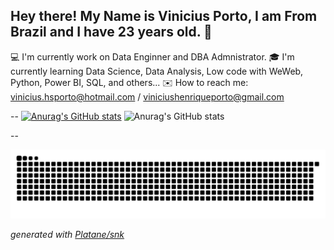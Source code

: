 ## Hey there! My Name is Vinicius Porto, I am From Brazil and I have 23 years old. 👋

💻 I'm currently work on Data Enginner and DBA Admnistrator.
🎓 I'm currently  learning Data Science, Data Analysis, Low code with WeWeb, Python, Power BI, SQL, and others...
✉️ How to reach me: vinicius.hsporto@hotmail.com / viniciushenriqueporto@gmail.com

--
[![Anurag's GitHub stats](https://github-readme-stats.vercel.app/api?username=viniciushsp)](https://github.com/viniciushsp/github-readme-stats)
![Anurag's GitHub stats](https://github-readme-stats.vercel.app/api?username=viniciushsp&show=reviews,discussions_started,discussions_answered,prs_merged,prs_merged_percentage)

--

<picture>
  <source media="(prefers-color-scheme: dark)" srcset="https://raw.githubusercontent.com/viniciushsp/viniciushsp/output/github-contribution-grid-snake-dark.svg">
  <source media="(prefers-color-scheme: light)" srcset="https://raw.githubusercontent.com/viniciushsp/viniciushsp/output/github-contribution-grid-snake.svg">
  <img alt="github contribution grid snake animation" src="https://raw.githubusercontent.com/viniciushsp/viniciushsp/output/github-contribution-grid-snake.svg">
</picture>

_generated with [Platane/snk](https://github.com/Platane/snk)_
